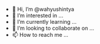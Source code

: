 - 👋 Hi, I’m @wahyushintya
- 👀 I’m interested in ...
- 🌱 I’m currently learning ...
- 💞️ I’m looking to collaborate on ...
- 📫 How to reach me ...

<!---
wahyushintya/wahyushintya is a ✨ special ✨ repository because its `README.md` (this file) appears on your GitHub profile.
You can click the Preview link to take a look at your changes.
--->
